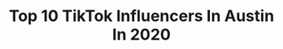 ---
title: Top 10 TikTok Influencers In Austin In 2020
description: >-
  Find top TikTok influencers in Austin in 2020. Most popular hashtags: #musiclives #simp #duet #collegememories.
platform: TikTok
profiles:
  - username: "austinray02"
    fullname: >-
      Austin
    location: "United States"
    followers: 52534
    engagement: 1893
    commentsToLikes: 0.018581
    id: ck8kn2vdlbeda0j784nx1ov8n
    verified: false
    hashtags: "#saysike, #onlineschool, #freezeframe, #stopitnow"
  - username: "austindreyer98"
    fullname: >-
      Austin
    location: "United States"
    followers: 26333
    engagement: 1370
    commentsToLikes: 0.020681
    id: ck9gl432nmixk0j78ug7kcgsw
    verified: false
    hashtags: "#hungry, #day10, #fortheboys, #nap"
  - username: "earcole"
    fullname: >-
      Austin
    location: "United States"
    followers: 4820
    engagement: 848
    commentsToLikes: 0.021844
    id: ck9fjbccfez0i0j78u7ssrl9a
    verified: false
    hashtags: "#justdidagoodthing, #melatonin, #irondefiency, #greenscreenvideo"
  - username: "klgregg03"
    fullname: >-
      Kati Gregg🐻✨
    location: "United States"
    followers: 599580
    engagement: 3419
    commentsToLikes: 0.084142
    id: ck8w1bge41b7c0j78l0exn0aa
    verified: false
    hashtags: "#easter, #promplaylist, #neverfitin, #tossyourcap"
  - username: "omsteve"
    fullname: >-
      Old Man Steve 
    location: "United States"
    followers: 1145543
    engagement: 2373
    commentsToLikes: 0.021232
    id: ck81q35otfjtv0j78efhqzq1b
    verified: false
    hashtags: "#bananahat, #verifyme, #sunday, #inverted"
  - username: "austinssocial"
    fullname: >-
      Austin 🔰
    location: "United States"
    followers: 30815
    engagement: 2362
    commentsToLikes: 0.042911
    id: ck9n4agux40rz0j78y5rftrcz
    verified: false
    hashtags: "#gotthisforyou, #27k, #thankutiktok, #thirsttrap"
  - username: "austinhankss"
    fullname: >-
      Austin Hanks
    location: "United States"
    followers: 155067
    engagement: 1710
    commentsToLikes: 0.046349
    id: ck8qfj869x55b0j78oskqbb5i
    verified: false
    hashtags: "#funny, #adorable, #finestfollowers, #putsomemore"
  - username: "austinmarieclaire"
    fullname: >-
      Austin Williams 
    location: "United States"
    followers: 173007
    engagement: 2261
    commentsToLikes: 0.020784
    id: ck83zey9d05e10j78ifhq2pkh
    verified: false
    hashtags: "#chilisbirthday, #moodboost, #happyathome, #playwithlife"
  - username: "nidhi.kat"
    fullname: >-
      nidhi
    location: "United States"
    followers: 6743
    engagement: 1349
    commentsToLikes: 0.087636
    id: ck9n95a9z95220j78n6bad4bz
    verified: false
    hashtags: "#duet, #greenscreen, #fyp, #krnb"
  - username: "its_taceyman"
    fullname: >-
      Its_Taceyman
    location: "United States"
    followers: 30128
    engagement: 2427
    commentsToLikes: 0.024722
    id: ckaiaf07wc0nw0i78rqow35na
    verified: false
    hashtags: "#alwayslearning, #distancedance, #itsaremix, #pancakecereal"
---